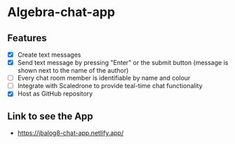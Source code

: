 # Algebra-chat-app

## Features

- [x] Create text messages
- [x] Send text message by pressing "Enter" or the submit button (message is shown next to the name of the author)
- [ ] Every chat room member is identifiable by name and colour
- [ ] Integrate with Scaledrone to provide teal-time chat functionality
- [x] Host as GitHub repository

## Link to see the App

- https://jbalog8-chat-app.netlify.app/